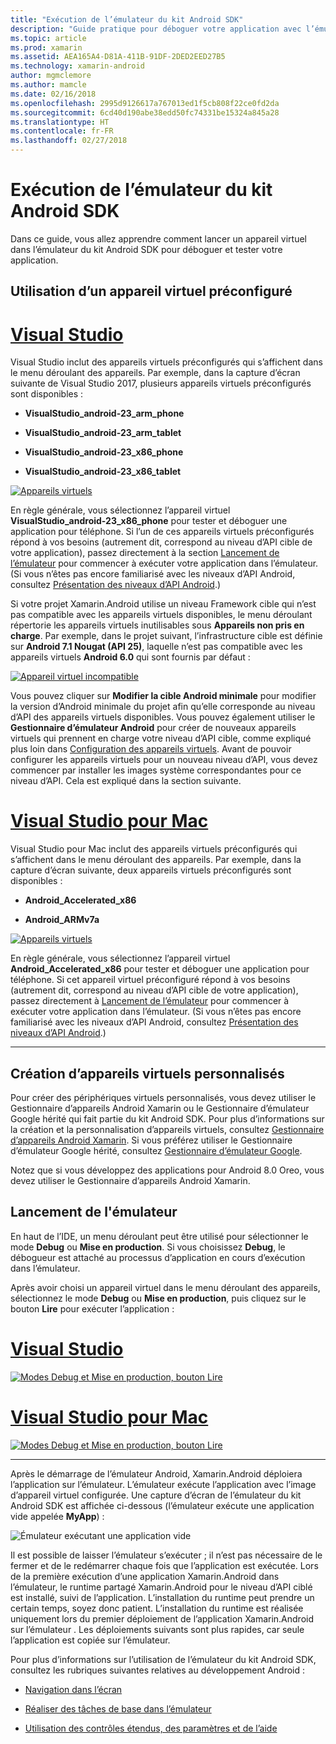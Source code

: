 ```yaml
---
title: "Exécution de l’émulateur du kit Android SDK"
description: "Guide pratique pour déboguer votre application avec l’émulateur du kit Android SDK"
ms.topic: article
ms.prod: xamarin
ms.assetid: AEA165A4-D81A-411B-91DF-2DED2EED27B5
ms.technology: xamarin-android
author: mgmclemore
ms.author: mamcle
ms.date: 02/16/2018
ms.openlocfilehash: 2995d9126617a767013ed1f5cb808f22ce0fd2da
ms.sourcegitcommit: 6cd40d190abe38edd50fc74331be15324a845a28
ms.translationtype: HT
ms.contentlocale: fr-FR
ms.lasthandoff: 02/27/2018
---
```

# <a name="running-the-android-sdk-emulator"></a>Exécution de l’émulateur du kit Android SDK

Dans ce guide, vous allez apprendre comment lancer un appareil virtuel dans l’émulateur du kit Android SDK pour déboguer et tester votre application.

## <a name="using-a-pre-configured-virtual-device"></a>Utilisation d’un appareil virtuel préconfiguré

# <a name="visual-studiotabvswin"></a>[Visual Studio](#tab/vswin)

Visual Studio inclut des appareils virtuels préconfigurés qui s’affichent dans le menu déroulant des appareils. Par exemple, dans la capture d’écran suivante de Visual Studio 2017, plusieurs appareils virtuels préconfigurés sont disponibles :

-   **VisualStudio\_android-23\_arm\_phone**

-   **VisualStudio\_android-23\_arm\_tablet**

-   **VisualStudio\_android-23\_x86\_phone** 

-   **VisualStudio\_android-23\_x86\_tablet** 

[ ![Appareils virtuels](running-the-emulator-images/win/01-virtual-devices-sml.png)](running-the-emulator-images/win/01-virtual-devices.png)

En règle générale, vous sélectionnez l’appareil virtuel **VisualStudio\_android-23\_x86\_phone** pour tester et déboguer une application pour téléphone. Si l’un de ces appareils virtuels préconfigurés répond à vos besoins (autrement dit, correspond au niveau d’API cible de votre application), passez directement à la section [Lancement de l’émulateur](#launching) pour commencer à exécuter votre application dans l’émulateur. (Si vous n’êtes pas encore familiarisé avec les niveaux d’API Android, consultez [Présentation des niveaux d’API Android](~/android/app-fundamentals/android-api-levels.md).)

Si votre projet Xamarin.Android utilise un niveau Framework cible qui n’est pas compatible avec les appareils virtuels disponibles, le menu déroulant répertorie les appareils virtuels inutilisables sous **Appareils non pris en charge**. Par exemple, dans le projet suivant, l’infrastructure cible est définie sur **Android 7.1 Nougat (API 25)**, laquelle n’est pas compatible avec les appareils virtuels **Android 6.0** qui sont fournis par défaut :

[ ![Appareil virtuel incompatible](running-the-emulator-images/win/02-incompatible-level-sml.png)](running-the-emulator-images/win/02-incompatible-level.png)

Vous pouvez cliquer sur **Modifier la cible Android minimale** pour modifier la version d’Android minimale du projet afin qu’elle corresponde au niveau d’API des appareils virtuels disponibles. Vous pouvez également utiliser le **Gestionnaire d’émulateur Android** pour créer de nouveaux appareils virtuels qui prennent en charge votre niveau d’API cible, comme expliqué plus loin dans [Configuration des appareils virtuels](#virtualdevice). Avant de pouvoir configurer les appareils virtuels pour un nouveau niveau d’API, vous devez commencer par installer les images système correspondantes pour ce niveau d’API. Cela est expliqué dans la section suivante.

# <a name="visual-studio-for-mactabvsmac"></a>[Visual Studio pour Mac](#tab/vsmac)

Visual Studio pour Mac inclut des appareils virtuels préconfigurés qui s’affichent dans le menu déroulant des appareils. Par exemple, dans la capture d’écran suivante, deux appareils virtuels préconfigurés sont disponibles :

-   **Android\_Accelerated\_x86**

-   **Android\_ARMv7a**

[ ![Appareils virtuels](running-the-emulator-images/mac/01-virtual-devices-sml.png)](running-the-emulator-images/mac/01-virtual-devices.png)

En règle générale, vous sélectionnez l’appareil virtuel **Android\_Accelerated\_x86** pour tester et déboguer une application pour téléphone. Si cet appareil virtuel préconfiguré répond à vos besoins (autrement dit, correspond au niveau d’API cible de votre application), passez directement à [Lancement de l’émulateur](#launching) pour commencer à exécuter votre application dans l’émulateur. (Si vous n’êtes pas encore familiarisé avec les niveaux d’API Android, consultez [Présentation des niveaux d’API Android](~/android/app-fundamentals/android-api-levels.md).)

-----

## <a name="creating-custom-virtual-devices"></a>Création d’appareils virtuels personnalisés

Pour créer des périphériques virtuels personnalisés, vous devez utiliser le Gestionnaire d’appareils Android Xamarin ou le Gestionnaire d’émulateur Google hérité qui fait partie du kit Android SDK. Pour plus d’informations sur la création et la personnalisation d’appareils virtuels, consultez [Gestionnaire d’appareils Android Xamarin](~/android/get-started/installation/android-emulator/xamarin-device-manager.md).
Si vous préférez utiliser le Gestionnaire d’émulateur Google hérité, consultez [Gestionnaire d’émulateur Google](~/android/get-started/installation/android-emulator/google-emulator-manager.md).

Notez que si vous développez des applications pour Android 8.0 Oreo, vous devez utiliser le Gestionnaire d’appareils Android Xamarin.

<a name="launching" />

## <a name="launching-the-emulator"></a>Lancement de l'émulateur

En haut de l’IDE, un menu déroulant peut être utilisé pour sélectionner le mode **Debug** ou **Mise en production**. Si vous choisissez **Debug**, le débogueur est attaché au processus d’application en cours d’exécution dans l’émulateur. 

Après avoir choisi un appareil virtuel dans le menu déroulant des appareils, sélectionnez le mode **Debug** ou **Mise en production**, puis cliquez sur le bouton **Lire** pour exécuter l’application :

# <a name="visual-studiotabvswin"></a>[Visual Studio](#tab/vswin)

[![Modes Debug et Mise en production, bouton Lire](running-the-emulator-images/win/17-debug-release-sml.png)](running-the-emulator-images/win/17-debug-release.png)

# <a name="visual-studio-for-mactabvsmac"></a>[Visual Studio pour Mac](#tab/vsmac)

[![Modes Debug et Mise en production, bouton Lire](running-the-emulator-images/mac/16-debug-release-sml.png)](running-the-emulator-images/mac/16-debug-release.png)

-----

Après le démarrage de l’émulateur Android, Xamarin.Android déploiera l’application sur l’émulateur. L’émulateur exécute l’application avec l’image d’appareil virtuel configurée. Une capture d’écran de l’émulateur du kit Android SDK est affichée ci-dessous (l’émulateur exécute une application vide appelée **MyApp**) :

![Émulateur exécutant une application vide](running-the-emulator-images/emulator-running.png)

Il est possible de laisser l’émulateur s’exécuter ; il n’est pas nécessaire de le fermer et de le redémarrer chaque fois que l’application est exécutée. Lors de la première exécution d’une application Xamarin.Android dans l’émulateur, le runtime partagé Xamarin.Android pour le niveau d’API ciblé est installé, suivi de l’application. L’installation du runtime peut prendre un certain temps, soyez donc patient. L’installation du runtime est réalisée uniquement lors du premier déploiement de l’application Xamarin.Android sur l’émulateur . Les déploiements suivants sont plus rapides, car seule l’application est copiée sur l’émulateur.

Pour plus d’informations sur l’utilisation de l’émulateur du kit Android SDK, consultez les rubriques suivantes relatives au développement Android :

-   [Navigation dans l’écran](https://developer.android.com/studio/run/emulator.html#navigate)

-   [Réaliser des tâches de base dans l’émulateur](https://developer.android.com/studio/run/emulator.html#tasks)

-   [Utilisation des contrôles étendus, des paramètres et de l’aide](https://developer.android.com/studio/run/emulator.html#extended)

